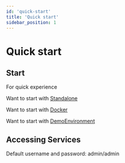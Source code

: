 ```yaml
---
id: 'quick-start'
title: 'Quick start'
sidebar_position: 1
---
```


# Quick start

## Start

For quick experience

Want to start with [Standalone](deployment/deployment-standalone)

Want to start with [Docker](deployment/deployment-docker)

Want to start with [DemoEnvironment](http://www.solidui.top/) 

## Accessing Services

Default username and password: admin/admin